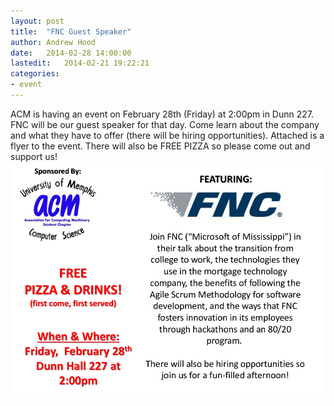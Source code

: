 ```yaml
---
layout: post
title:  "FNC Guest Speaker"
author: Andrew Hood 
date:   2014-02-28 14:00:00 
lastedit:   2014-02-21 19:22:21 
categories: 
- event
---
```


ACM is having an event on February 28th (Friday) at 2:00pm in Dunn 227.
FNC will be our guest speaker for that day. Come learn about the company
and what they have to offer (there will be hiring opportunities).
Attached is a flyer to the event. There will also be FREE PIZZA so
please come out and support us!
<img src="/img/FNC.jpg" alt="Flyer for the FNC event">
